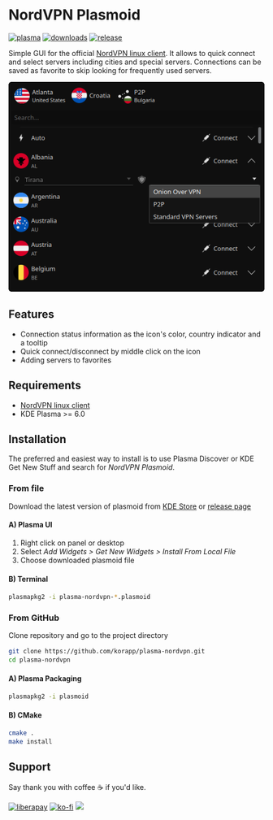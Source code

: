 # NordVPN Plasmoid

[![plasma](https://img.shields.io/static/v1?message=KDE%20Store&color=54a3d8&logo=kde&logoColor=FFFFFF&label=)][kdestore]
[![downloads](https://img.shields.io/github/downloads/korapp/plasma-nordvpn/total)][releases]
[![release](https://img.shields.io/github/v/release/korapp/plasma-nordvpn)][releases]

Simple GUI for the official [NordVPN linux client][nordvpn]. It allows to quick connect and select servers including cities and special servers. Connections can be saved as favorite to skip looking for frequently used servers.

![Plasmoid full view](images/preview.png)

## Features

* Connection status information as the icon's color, country indicator and a tooltip
* Quick connect/disconnect by middle click on the icon
* Adding servers to favorites

## Requirements

* [NordVPN linux client][nordvpn]
* KDE Plasma >= 6.0

## Installation

The preferred and easiest way to install is to use Plasma Discover or KDE Get New Stuff and search for *NordVPN Plasmoid*.

### From file

Download the latest version of plasmoid from [KDE Store][kdestore] or [release page][releases]

#### A) Plasma UI

1. Right click on panel or desktop
2. Select *Add Widgets > Get New Widgets > Install From Local File*
3. Choose downloaded plasmoid file

#### B) Terminal

```sh
plasmapkg2 -i plasma-nordvpn-*.plasmoid
```

### From GitHub

Clone repository and go to the project directory

```sh
git clone https://github.com/korapp/plasma-nordvpn.git
cd plasma-nordvpn
```

#### A) Plasma Packaging

```sh
plasmapkg2 -i plasmoid
```

#### B) CMake

```sh
cmake .
make install
```

## Support

Say thank you with coffee ☕ if you'd like.

[![liberapay](https://liberapay.com/assets/widgets/donate.svg)](https://liberapay.com/korapp/donate)
[![ko-fi](https://ko-fi.com/img/githubbutton_sm.svg)](https://ko-fi.com/korapp)
[<img src="https://img.shields.io/badge/Revolut-white?logo=Revolut&logoColor=black" height="30"/>](https://revolut.me/korapp)

[kdestore]: https://store.kde.org/p/2118492/
[releases]: https://github.com/korapp/plasma-nordvpn/releases
[nordvpn]: https://nordvpn.com/download/linux
